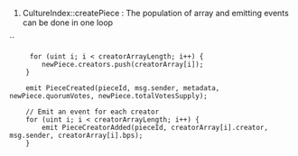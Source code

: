 1) CultureIndex::createPiece : The population of array and emitting events can be done in one loop

``  
  
         for (uint i; i < creatorArrayLength; i++) {
            newPiece.creators.push(creatorArray[i]);
        }

        emit PieceCreated(pieceId, msg.sender, metadata, newPiece.quorumVotes, newPiece.totalVotesSupply);

        // Emit an event for each creator
        for (uint i; i < creatorArrayLength; i++) {
            emit PieceCreatorAdded(pieceId, creatorArray[i].creator, msg.sender, creatorArray[i].bps);
        }
